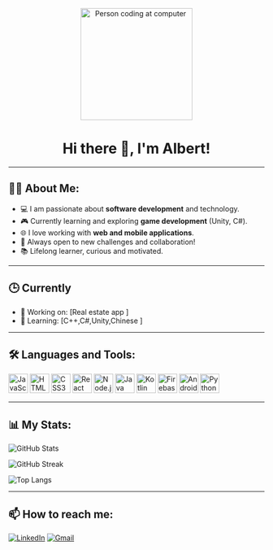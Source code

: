 <p align="center">
  <img src="https://media.giphy.com/media/qgQUggAC3Pfv687qPC/giphy.gif" alt="Person coding at computer" width="220"/>
</p>

<h1 align="center">Hi there 👋, I'm Albert!</h1>

---

## 👨‍💻 About Me:

- 💻 I am passionate about **software development** and technology.
- 🎮 Currently learning and exploring **game development** (Unity, C#).
- 🌐 I love working with **web and mobile applications**.
- 🚀 Always open to new challenges and collaboration!
- 📚 Lifelong learner, curious and motivated.

---
## 🕒 Currently

- 🔭 Working on: [Real estate app ]
- 🌱 Learning: [C++,C#,Unity,Chinese ]

---
## 🛠️ Languages and Tools:

<p align="left">
  <img src="https://cdn.jsdelivr.net/gh/devicons/devicon/icons/javascript/javascript-original.svg" title="JavaScript" width="38" />
  <img src="https://cdn.jsdelivr.net/gh/devicons/devicon/icons/html5/html5-original.svg" title="HTML5" width="38" />
  <img src="https://cdn.jsdelivr.net/gh/devicons/devicon/icons/css3/css3-original.svg" title="CSS3" width="38" />
  <img src="https://cdn.jsdelivr.net/gh/devicons/devicon/icons/react/react-original.svg" title="React" width="38" />
  <img src="https://cdn.jsdelivr.net/gh/devicons/devicon/icons/nodejs/nodejs-original.svg" title="Node.js" width="38" />
  <img src="https://cdn.jsdelivr.net/gh/devicons/devicon/icons/java/java-original.svg" title="Java" width="38" />
  <img src="https://cdn.jsdelivr.net/gh/devicons/devicon/icons/kotlin/kotlin-original.svg" title="Kotlin" width="38" />
  <img src="https://cdn.jsdelivr.net/gh/devicons/devicon/icons/firebase/firebase-plain.svg" title="Firebase" width="38" />
  <img src="https://cdn.jsdelivr.net/gh/devicons/devicon/icons/android/android-original.svg" title="Android" width="38" />
  <img src="https://cdn.jsdelivr.net/gh/devicons/devicon/icons/python/python-original.svg" title="Python" width="38" />
</p>


---

## 📊 My Stats:

<p align="left">
  <img src="https://github-readme-stats.vercel.app/api?username=albferalb2&show_icons=true&theme=tokyonight" alt="GitHub Stats"/>
</p>
<p align="left">
  <img src="https://github-readme-streak-stats.herokuapp.com/?user=albferalb2&theme=tokyonight" alt="GitHub Streak"/>
</p>
<p align="left">
  <img src="https://github-readme-stats.vercel.app/api/top-langs/?username=albferalb2&layout=compact&theme=tokyonight" alt="Top Langs"/>
</p>


---

## 📫 How to reach me:

[![LinkedIn](https://img.shields.io/badge/-LinkedIn-0A66C2?style=flat-square&logo=linkedin&logoColor=white)](https://www.linkedin.com/in/albert-fernandez-albert-7890851b8/)
[![Gmail](https://img.shields.io/badge/-Gmail-D14836?style=flat-square&logo=gmail&logoColor=white)](mailto:albertf2612@gmail.com)



